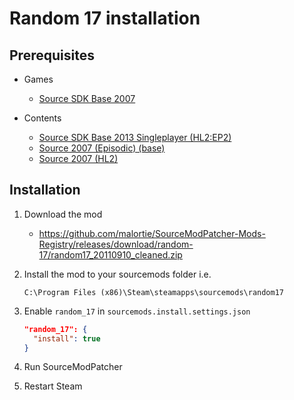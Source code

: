 # Random 17 installation

## Prerequisites

- Games
  - [Source SDK Base 2007](../../../game-installation/game-installation/source-sdk-base-2007.md)

- Contents
  - [Source SDK Base 2013 Singleplayer (HL2:EP2)](../../../SourceContentInstaller/v0/content-installation/source-sdk-base-2013-singleplayer.md#hl2ep2-content)
  - [Source 2007 (Episodic) (base)](../../../SourceContentInstaller/v0/content-installation/source-2007.md#episodic-base-content)
  - [Source 2007 (HL2)](../../../SourceContentInstaller/v0/content-installation/source-2007.md#hl2-content)

## Installation

1. Download the mod

   - <https://github.com/malortie/SourceModPatcher-Mods-Registry/releases/download/random-17/random17_20110910_cleaned.zip>

2. Install the mod to your sourcemods folder i.e.

   ```text
   C:\Program Files (x86)\Steam\steamapps\sourcemods\random17
   ```

3. Enable `random_17` in `sourcemods.install.settings.json`

   ```json
   "random_17": {
     "install": true
   }
   ```

4. Run SourceModPatcher
5. Restart Steam
